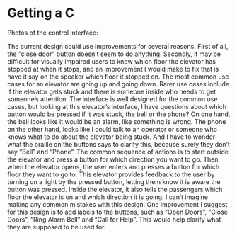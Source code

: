 # Getting a C
Photos of the control interface:

The current design could use improvements for several reasons. First of all, the “close door” button doesn’t seem to do anything. Secondly, it may be difficult for visually impaired users to know which floor the elevator has stopped at when it stops, and an improvement I would make to fix that is have it say on the speaker which floor it stopped on.
The most common use cases for an elevator are going up and going down. Rarer use cases include if the elevator gets stuck and there is someone inside who needs to get someone’s attention. The interface is well designed for the common use cases, but looking at this elevator’s interface, I have questions about which button would be pressed if it was stuck, the bell or the phone? On one hand, the bell looks like it would be an alarm, like something is wrong. The phone on the other hand, looks like I could talk to an operator or someone who knows what to do about the elevator being stuck. And I have to wonder what the braille on the buttons says to clarify this, because surely they don’t say “Bell” and “Phone”. 
The common sequence of actions is to start outside the elevator and press a button for which direction you want to go. Then, when the elevator opens, the user enters and presses a button for which floor they want to go to. This elevator provides feedback to the user by turning on a light by the pressed button, letting them know it is aware the button was pressed. Inside the elevator, it also tells the passengers which floor the elevator is on and which direction it is going. I can’t imagine making any common mistakes with this design. One improvement I suggest for this design is to add labels to the buttons, such as “Open Doors”, “Close Doors”, “Ring Alarm Bell” and “Call for Help”. This would help clarify what they are supposed to be used for.
